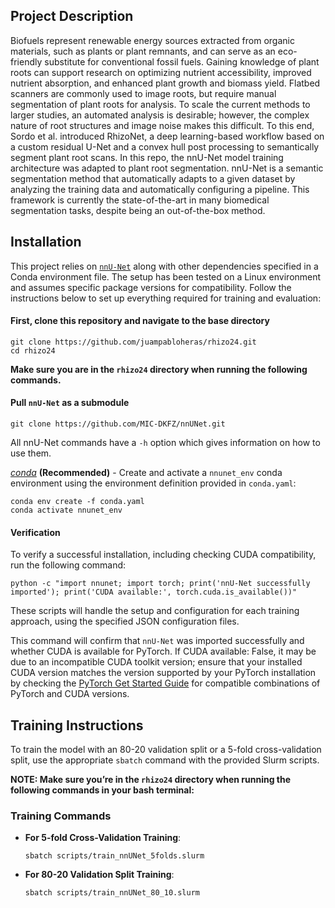 ## Project Description
Biofuels represent renewable energy sources extracted from organic materials, such as plants or plant remnants, and can serve as an eco-friendly substitute for conventional fossil fuels. Gaining knowledge of plant roots can support research on optimizing nutrient accessibility, improved nutrient absorption, and enhanced plant growth and biomass yield. Flatbed scanners are commonly used to image roots, but require manual segmentation of plant roots for analysis. To scale the current methods to larger studies, an automated analysis is desirable; however, the complex nature of root structures and image noise makes this difficult. To this end, Sordo et al. introduced RhizoNet, a deep learning-based workflow based on a custom residual U-Net and a convex hull post processing to semantically segment plant root scans. In this repo, the nnU-Net model training architecture was adapted to plant root segmentation. nnU-Net is a semantic segmentation method that automatically adapts to a given dataset by analyzing the training data and automatically configuring a pipeline. This framework is currently the state-of-the-art in many biomedical segmentation tasks, despite being an out-of-the-box method.


## Installation
This project relies on [`nnU-Net`](https://github.com/MIC-DKFZ/nnU-Net/tree/master) along with other dependencies specified in a Conda environment file. The setup has been tested on a Linux environment and assumes specific package versions for compatibility. Follow the instructions below to set up everything required for training and evaluation:


#### First, clone this repository and navigate to the base directory
```shell
git clone https://github.com/juampabloheras/rhizo24.git
cd rhizo24
```
**Make sure you are in the `rhizo24` directory when running the following commands.**

#### Pull `nnU-Net` as a submodule
```shell
git clone https://github.com/MIC-DKFZ/nnUNet.git
```
All nnU-Net commands have a `-h` option which gives information on how to use them.


*[conda](https://docs.conda.io/projects/conda/en/latest/user-guide/getting-started.html)* **(Recommended)** - Create and activate a `nnunet_env` conda environment using the environment definition provided in `conda.yaml`:

```shell
conda env create -f conda.yaml
conda activate nnunet_env
```

#### Verification

To verify a successful installation, including checking CUDA compatibility, run the following command:

```shell
python -c "import nnunet; import torch; print('nnU-Net successfully imported'); print('CUDA available:', torch.cuda.is_available())"
```


These scripts will handle the setup and configuration for each training approach, using the specified JSON configuration files.

This command will confirm that `nnU-Net` was imported successfully and whether CUDA is available for PyTorch. If CUDA available: False, it may be due to an incompatible CUDA toolkit version; ensure that your installed CUDA version matches the version supported by your PyTorch installation by checking the [PyTorch Get Started Guide](https://pytorch.org/get-started/previous-versions/) for compatible combinations of PyTorch and CUDA versions.


## Training Instructions

To train the model with an 80-20 validation split or a 5-fold cross-validation split, use the appropriate `sbatch` command with the provided Slurm scripts.

**NOTE: Make sure you’re in the `rhizo24` directory when running the following commands in your bash terminal:**


### Training Commands

- **For 5-fold Cross-Validation Training**:
  ```shell
  sbatch scripts/train_nnUNet_5folds.slurm
  ```

- **For 80-20 Validation Split Training**:
  ```shell
  sbatch scripts/train_nnUNet_80_10.slurm
  ```


